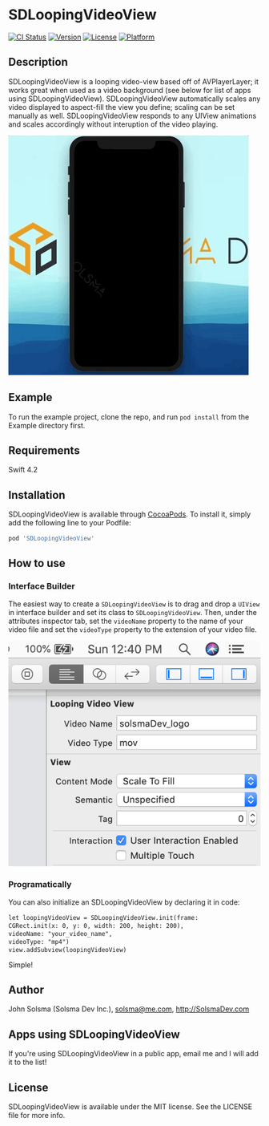 # SDLoopingVideoView

[![CI Status](https://img.shields.io/travis/SolsmaHawk/SDFancyTextField.svg?style=flat)](https://travis-ci.org/SolsmaHawk/SDFancyTextField)
[![Version](https://img.shields.io/cocoapods/v/SDFancyTextField.svg?style=flat)](https://cocoapods.org/pods/SDFancyTextField)
[![License](https://img.shields.io/cocoapods/l/SDFancyTextField.svg?style=flat)](https://cocoapods.org/pods/SDFancyTextField)
[![Platform](https://img.shields.io/cocoapods/p/SDFancyTextField.svg?style=flat)](https://cocoapods.org/pods/SDFancyTextField)

## Description

SDLoopingVideoView is a looping video-view based off of AVPlayerLayer; it works great when used as a video background (see below for list of apps using SDLoopingVideoView). SDLoopingVideoView automatically scales any video  displayed to aspect-fill the view you define; scaling can be set manually as well. SDLoopingVideoView responds to any UIView animations and scales accordingly without interuption of the video playing.

![](Screenshots/SDLoopingVideoView_demo.gif)

## Example

To run the example project, clone the repo, and run `pod install` from the Example directory first.

## Requirements

Swift 4.2

## Installation

SDLoopingVideoView is available through [CocoaPods](https://cocoapods.org). To install
it, simply add the following line to your Podfile:

```ruby
pod 'SDLoopingVideoView'
```

## How to use

### Interface Builder

The easiest way to create a ```SDLoopingVideoView``` is to drag and drop a ```UIView``` in interface builder and set its class to ```SDLoopingVideoView```. Then, under the attributes inspector tab, set the ```videoName``` property to the name of your video file and set the ```videoType``` property to the extension of your video file.

![](Screenshots/attributesInspector.png)

### Programatically
You can also initialize an SDLoopingVideoView by declaring it in code:
```
let loopingVideoView = SDLoopingVideoView.init(frame: 
CGRect.init(x: 0, y: 0, width: 200, height: 200), 
videoName: "your_video_name", 
videoType: "mp4")
view.addSubview(loopingVideoView)
```
Simple!

## Author

John Solsma (Solsma Dev Inc.), solsma@me.com, http://SolsmaDev.com

## Apps using SDLoopingVideoView
If you're using SDLoopingVideoView in a public app, email me and I will add it to the list!
## License

SDLoopingVideoView is available under the MIT license. See the LICENSE file for more info.

